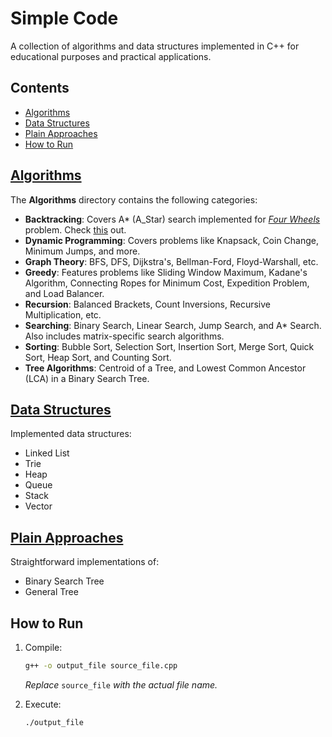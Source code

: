 # Simple Code

A collection of algorithms and data structures implemented in C++ for educational purposes and practical applications.

## Contents
- [Algorithms](#algorithms)
- [Data Structures](#data-structures)
- [Plain Approaches](#plain-approaches)
- [How to Run](#how-to-run)

## [Algorithms](./Algorithms/)
The **Algorithms** directory contains the following categories:

- **Backtracking**: Covers A* (A_Star) search implemented for [*Four Wheels*](https://www.cs.ucr.edu/~stelo/cs141winter04/prj3/prj3.pdf) problem. Check [this](./Algorithms/Backtracking/README.md) out.
- **Dynamic Programming**: Covers problems like Knapsack, Coin Change, Minimum Jumps, and more.
- **Graph Theory**: BFS, DFS, Dijkstra's, Bellman-Ford, Floyd-Warshall, etc.
- **Greedy**: Features problems like Sliding Window Maximum, Kadane's Algorithm, Connecting Ropes for Minimum Cost, Expedition Problem, and Load Balancer.
- **Recursion**: Balanced Brackets, Count Inversions, Recursive Multiplication, etc.
- **Searching**: Binary Search, Linear Search, Jump Search, and A* Search. Also includes matrix-specific search algorithms.
- **Sorting**: Bubble Sort, Selection Sort, Insertion Sort, Merge Sort, Quick Sort, Heap Sort, and Counting Sort.
- **Tree Algorithms**: Centroid of a Tree, and Lowest Common Ancestor (LCA) in a Binary Search Tree.


## [Data Structures](./Data%20Structure/)
Implemented data structures:
- Linked List
- Trie
- Heap
- Queue
- Stack
- Vector

## [Plain Approaches](./Plain_Approaches/)
Straightforward implementations of:
- Binary Search Tree
- General Tree

## How to Run
1. Compile:
   ```sh
   g++ -o output_file source_file.cpp
    ```
    *Replace* `source_file` *with the actual file name.*
    
2. Execute:
    ```sh
    ./output_file
    ```